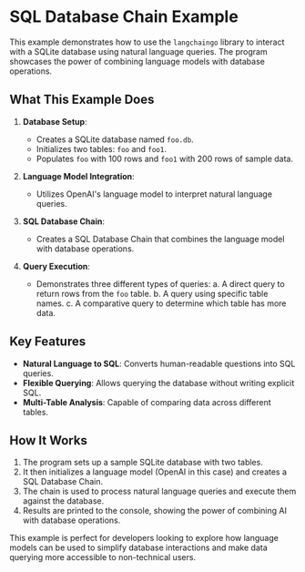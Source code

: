 # SQL Database Chain Example

This example demonstrates how to use the `langchaingo` library to interact with a SQLite database using natural language queries. The program showcases the power of combining language models with database operations.

## What This Example Does

1. **Database Setup**: 
   - Creates a SQLite database named `foo.db`.
   - Initializes two tables: `foo` and `foo1`.
   - Populates `foo` with 100 rows and `foo1` with 200 rows of sample data.

2. **Language Model Integration**:
   - Utilizes OpenAI's language model to interpret natural language queries.

3. **SQL Database Chain**:
   - Creates a SQL Database Chain that combines the language model with database operations.

4. **Query Execution**:
   - Demonstrates three different types of queries:
     a. A direct query to return rows from the `foo` table.
     b. A query using specific table names.
     c. A comparative query to determine which table has more data.

## Key Features

- **Natural Language to SQL**: Converts human-readable questions into SQL queries.
- **Flexible Querying**: Allows querying the database without writing explicit SQL.
- **Multi-Table Analysis**: Capable of comparing data across different tables.

## How It Works

1. The program sets up a sample SQLite database with two tables.
2. It then initializes a language model (OpenAI in this case) and creates a SQL Database Chain.
3. The chain is used to process natural language queries and execute them against the database.
4. Results are printed to the console, showing the power of combining AI with database operations.

This example is perfect for developers looking to explore how language models can be used to simplify database interactions and make data querying more accessible to non-technical users.
